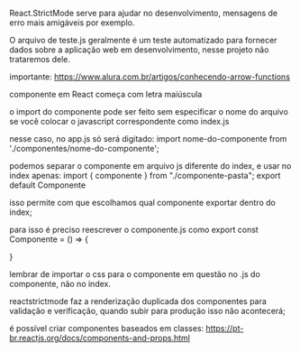 React.StrictMode serve para ajudar no desenvolvimento, mensagens de erro mais amigáveis por exemplo.

O arquivo de teste.js geralmente é um teste automatizado para fornecer dados sobre a aplicação web em desenvolvimento, nesse projeto não trataremos dele.

importante: 
https://www.alura.com.br/artigos/conhecendo-arrow-functions

componente em React começa com letra maiúscula

o import do componente pode ser feito sem especificar o nome do arquivo se você colocar o javascript correspondente como index.js

nesse caso, no app.js só será digitado:
import nome-do-componente from './componentes/nome-do-componente';

podemos separar o componente em arquivo js diferente do index, e usar no index apenas:
import { componente } from "./componente-pasta";
export default Componente

isso permite com que escolhamos qual componente exportar dentro do index;

para isso é preciso reescrever o componente.js como
export const Componente = () => {

}

lembrar de importar o css para o componente em questão no .js do componente, não no index.

reactstrictmode faz a renderização duplicada dos componentes para validação e verificação, quando subir para produção isso não acontecerá;

é possível criar componentes baseados em classes: https://pt-br.reactjs.org/docs/components-and-props.html


